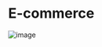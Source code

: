# E-commerce
![image](https://github.com/StivenColorado/e-commerce/assets/90488682/8ca6ef29-dcdb-4750-b440-4e133b1de916)
